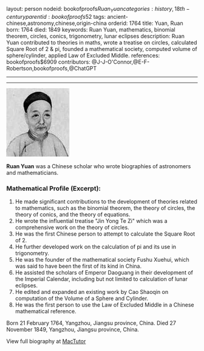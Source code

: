 layout: person
nodeid: bookofproofs$Ruan_Yuan
categories: history,18th-century
parentid: bookofproofs$52
tags: ancient-chinese,astronomy,chinese,origin-china
orderid: 1764
title: Yuan, Ruan
born: 1764
died: 1849
keywords: Ruan Yuan, mathematics, binomial theorem, circles, conics, trigonometry, lunar eclipses
description: Ruan Yuan contributed to theories in maths, wrote a treatise on circles, calculated Square Root of 2 & pi, founded a mathematical society, computed volume of sphere/cylinder, applied Law of Excluded Middle.
references: bookofproofs$6909
contributors: @J-J-O'Connor,@E-F-Robertson,bookofproofs,@ChatGPT

---



---

![Ruan_Yuan.jpg](https://github.com/bookofproofs/bookofproofs.github.io/blob/main/_sources/_assets/images/portraits/Ruan_Yuan.jpg?raw=true)

**Ruan Yuan** was a Chinese scholar who wrote biographies of astronomers and mathematicians.

### Mathematical Profile (Excerpt):
1. He made significant contributions to the development of theories related to mathematics, such as the binomial theorem, the theory of circles, the theory of conics, and the theory of equations.
2. He wrote the influential treatise "Jin Yong Te Zi" which was a comprehensive work on the theory of circles.
3. He was the first Chinese person to attempt to calculate the Square Root of 2.
4. He further developed work on the calculation of pi and its use in trigonometry.
5. He was the founder of the mathematical society Fushu Xuehui, which was said to have been the first of its kind in China.
6. He assisted the scholars of Emperor Daoguang in their development of the Imperial Calendar, including but not limited to calculation of lunar eclipses.
7. He edited and expanded an existing work by Cao Shaoqin on computation of the Volume of a Sphere and Cylinder.
8. He was the first person to use the Law of Excluded Middle in a Chinese mathematical reference.

Born 21 February 1764, Yangzhou, Jiangsu province, China. Died 27 November 1849, Yangzhou, Jiangsu province, China.

View full biography at [MacTutor](https://mathshistory.st-andrews.ac.uk/Biographies/Ruan_Yuan/)
